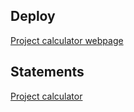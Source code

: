 ## Deploy
[Project calculator webpage](https://rafael2026.github.io/frontend/Calculadora/)

## Statements
[Project calculator](https://drive.google.com/file/d/1mss7WsD_oE59f7jLw0LMmRhHu_U6UQ7n/view)